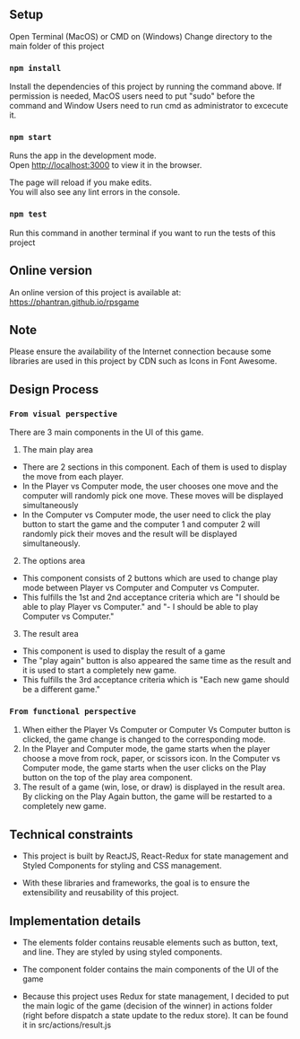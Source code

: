 ## Setup

Open Terminal (MacOS) or CMD on (Windows)
Change directory to the main folder of this project

### `npm install`

Install the dependencies of this project by running the command above. If permission is needed, MacOS users need to put "sudo" before the command and Window Users need to run cmd as administrator to excecute it.

### `npm start`

Runs the app in the development mode.<br />
Open [http://localhost:3000](http://localhost:3000) to view it in the browser.

The page will reload if you make edits.<br />
You will also see any lint errors in the console.

### `npm test`

Run this command in another terminal if you want to run the tests of this project

## Online version

An online version of this project is available at:
https://phantran.github.io/rpsgame

## Note

Please ensure the availability of the Internet connection because some libraries are used in this project by CDN such as Icons in Font Awesome.

## Design Process

### `From visual perspective`

There are 3 main components in the UI of this game.

1. The main play area

- There are 2 sections in this component. Each of them is used to display the move from each player.
- In the Player vs Computer mode, the user chooses one move and the computer will randomly pick one move. These moves will be displayed simultaneously
- In the Computer vs Computer mode, the user need to click the play button to start the game and the computer 1 and computer 2 will randomly pick their moves and the result will be displayed simultaneously.

2. The options area

- This component consists of 2 buttons which are used to change play mode between Player vs Computer and Computer vs Computer.
- This fulfills the 1st and 2nd acceptance criteria which are "I should be able to play Player vs Computer." and "​- I should be able to play Computer vs Computer."

3. The result area

- This component is used to display the result of a game
- The "play again" button is also appeared the same time as the result and it is used to start a completely new game.
- This fulfills the 3rd acceptance criteria which is "Each new game should be a different game."

### `From functional perspective`

1. When either the Player Vs Computer or Computer Vs Computer button is clicked, the game change is changed to the corresponding mode.
2. In the Player and Computer mode, the game starts when the player choose a move from rock, paper, or scissors icon. In the Computer vs Computer mode, the game starts when the user clicks on the Play button on the top of the play area component.
3. The result of a game (win, lose, or draw) is displayed in the result area. By clicking on the Play Again button, the game will be restarted to a completely new game.

## Technical constraints

- This project is built by ReactJS, React-Redux for state management and Styled Components for styling and CSS management. 

- With these libraries and frameworks, the goal is to ensure the extensibility and reusability of this project.

## Implementation details

- The elements folder contains reusable elements such as button, text, and line. They are styled by using styled components.

- The component folder contains the main components of the UI of the game

- Because this project uses Redux for state management, I decided to put the main logic of the game (decision of the winner) in actions folder (right before dispatch a state update to the redux store). It can be found it in src/actions/result.js
